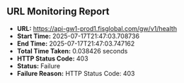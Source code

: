 ## URL Monitoring Report

- **URL:** https://api-gw1-prod1.fisglobal.com/gw/v1/health
- **Start Time:** 2025-07-17T21:47:03.708736
- **End Time:** 2025-07-17T21:47:03.747162
- **Total Time Taken:** 0.038426 seconds
- **HTTP Status Code:** 403
- **Status:** Failure
- **Failure Reason:** HTTP Status Code: 403
